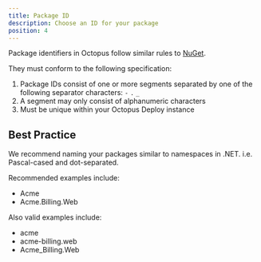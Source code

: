 ```yaml
---
title: Package ID 
description: Choose an ID for your package 
position: 4
---
```


Package identifiers in Octopus follow similar rules to [NuGet](https://docs.microsoft.com/en-us/nuget/create-packages/creating-a-package#choosing-a-unique-package-identifier-and-setting-the-version-number). 

They must conform to the following specification:

1. Package IDs consist of one or more segments separated by one of the following separator characters: `-` `.` `_`
1. A segment may only consist of alphanumeric characters
1. Must be unique within your Octopus Deploy instance

## Best Practice

We recommend naming your packages similar to namespaces in .NET. i.e. Pascal-cased and dot-separated.   

Recommended examples include:

- Acme
- Acme.Billing.Web

Also valid examples include:

- acme
- acme-billing.web
- Acme_Billing.Web
